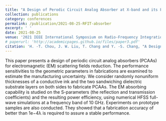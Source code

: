 ```yaml
---
title: "A Design of Perodic Circuit Analog Absorber at X-band and its Fabrication Discrepancy Analysis"
collection: publications
category: conferences
permalink: /publication/2021-08-25-RFIT-absorber
excerpt: ' '
date: 2021-08-25
venue: '2021 IEEE International Symposium on Radio-Frequency Integration Technology (RFIT)'
# paperurl: 'http://academicpages.github.io/files/paper3.pdf'
citation: 'H. -T. Chou, J. W. Liu, T. Chang and Y. -S. Chang, "A Design of Perodic Circuit Analog Absorber at X-band and its Fabrication Discrepancy Analysis," 2021 IEEE International Symposium on Radio-Frequency Integration Technology (RFIT), Hualien, Taiwan, 2021, pp. 1-3, doi: 10.1109/RFIT52905.2021.9565252.'
---
```


This paper presents a design of periodic circuit analog absorbers (PCAAs) for electromagnetic (EM) scattering fields reduction. The performance sensitivities to the geometric parameters in fabrications are examined to estimate the manufacturing uncertainty. We consider randomly nonuniform thicknesses of a conductive ink and the two sandwiching dielectric substrate layers on both sides to fabricate PCAAs. The EM absorbing capability is studied on the S-parameters (the reflection and transmission coefficients) and the resulting power efficiency, using numerical HFSS full-wave simulations at a frequency band of 10 GHz. Experiments on prototype samples are also conducted. They showed that a fabrication accuracy of better than 1e−4λ is required to assure a stable performance.